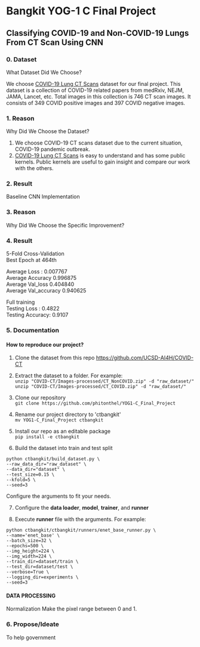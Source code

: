 # Bangkit YOG-1 C Final Project

## Classifying COVID-19 and Non-COVID-19 Lungs From CT Scan Using CNN

### 0. Dataset
What Dataset Did We Choose?  

We choose [COVID-19 Lung CT Scans](https://www.kaggle.com/luisblanche/covidct) dataset for our final project. This dataset is a collection of COVID-19 related papers from medRxiv, NEJM, JAMA, Lancet, etc. Total images in this collection is 746 CT scan images. It consists of 349 COVID positive images and 397 COVID negative images.

### 1. Reason
Why Did We Choose the Dataset?  

1. We choose COVID-19 CT scans dataset due to the current situation, COVID-19 pandemic outbreak.  
2. [COVID-19 Lung CT Scans](https://www.kaggle.com/luisblanche/covidct) is easy to understand and has some public kernels. Public kernels are useful to gain insight and compare our work with the others.  

### 2. Result
Baseline CNN Implementation  

### 3. Reason
Why Did We Choose the Specific Improvement?  


### 4. Result
5-Fold Cross-Validation  
Best Epoch at 464th  

Average Loss : 0.007767  
Average Accuracy 0.996875  
Average Val_loss 0.404840  
Average Val_accuracy 0.940625  

Full training  
Testing Loss : 0.4822  
Testing Accuracy: 0.9107  
 


### 5. Documentation
#### How to reproduce our project?

1. Clone the dataset from this repo https://github.com/UCSD-AI4H/COVID-CT

2. Extract the dataset to a folder. For example:  
`unzip "COVID-CT/Images-processed/CT_NonCOVID.zip" -d "raw_dataset/"`  
`unzip "COVID-CT/Images-processed/CT_COVID.zip" -d "raw_dataset/"`

3. Clone our repository  
`git clone https://github.com/phitonthel/YOG1-C_Final_Project`

4. Rename our project directory to 'ctbangkit'  
`mv YOG1-C_Final_Project ctbangkit`

5. Install our repo as an editable package  
`pip install -e ctbangkit`

6. Build the dataset into train and test split  
```
python ctbangkit/build_dataset.py \  
--raw_data_dir="raw_dataset" \  
--data_dir="dataset" \  
--test_size=0.15 \  
--kfold=5 \  
--seed=3
```
Configure the arguments to fit your needs.

7. Configure the **data loader**, **model**, **trainer**, and **runner**  

8. Execute **runner** file with the arguments. For example:  
```
python ctbangkit/ctbangkit/runners/enet_base_runner.py \
--name='enet_base' \
--batch_size=32 \
--epochs=500 \
--img_height=224 \
--img_width=224 \
--train_dir=dataset/train \
--test_dir=dataset/test \
--verbose=True \
--logging_dir=experiments \
--seed=3
```


#### DATA PROCESSING
Normalization
Make the pixel range between 0 and 1.

### 6. Propose/Ideate
To help government 
